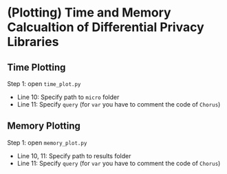 
# (Plotting) Time and Memory Calcualtion of Differential Privacy Libraries 

## Time Plotting

Step 1: open `time_plot.py`
- Line 10: Specify path to `micro` folder
- Line 11: Specify `query` (for `var` you have to comment the code of `Chorus`)


## Memory Plotting

Step 1: open `memory_plot.py`
- Line 10, 11: Specify path to results folder
- Line 11: Specify `query` (for `var` you have to comment the code of `Chorus`)



